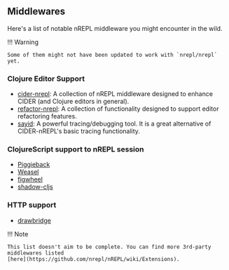 ## Middlewares

Here's a list of notable nREPL middleware you might encounter in the wild.

!!! Warning

    Some of them might not have been updated to work with `nrepl/nrepl` yet.

### Clojure Editor Support

* [cider-nrepl](https://github.com/clojure-emacs/cider-nrepl): A collection of nREPL middleware designed to enhance CIDER (and Clojure editors in general).
* [refactor-nrepl](https://github.com/clojure-emacs/refactor-nrepl): A collection of functionality designed to support editor refactoring features.
* [sayid](http://bpiel.github.io/sayid/): A powerful tracing/debugging tool. It is a great alternative of CIDER-nREPL's
basic tracing functionality.

###  ClojureScript support to nREPL session

* [Piggieback](https://github.com/nrepl/piggieback)
* [Weasel](https://github.com/tomjakubowski/weasel)
* [figwheel](https://github.com/bhauman/lein-figwheel)
* [shadow-cljs](https://github.com/thheller/shadow-cljs)

### HTTP support

* [drawbridge](https://github.com/nrepl/drawbridge)

!!! Note

    This list doesn't aim to be complete. You can find more 3rd-party middlewares listed
    [here](https://github.com/nrepl/nREPL/wiki/Extensions).
